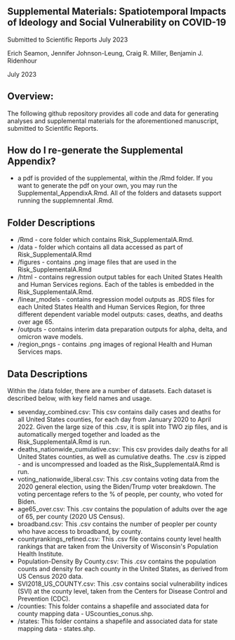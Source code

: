 ## Supplemental Materials: Spatiotemporal Impacts of Ideology and Social Vulnerability on COVID-19

Submitted to Scientific Reports July 2023

Erich Seamon, Jennifer Johnson-Leung, Craig R. Miller, Benjamin J. Ridenhour

July 2023

## Overview:

The following github repository provides all code and data for generating analyses and supplemental materials for the aforementioned manuscript, submitted to Scientific Reports. 

## How do I re-generate the Supplemental Appendix?

- a pdf is provided of the supplemental, within the /Rmd folder.  If you want to generate the pdf on your own, you may run the Supplemental_AppendixA.Rmd.  All of the folders and datasets support running the supplemnental .Rmd.

## Folder Descriptions

- /Rmd  -  core folder which contains Risk_SupplementalA.Rmd.
- /data  - folder which contains all data accessed as part of Risk_SupplementalA.Rmd
- /figures - contains .png image files that are used in the Risk_SupplementalA.Rmd
- /html - contains regression output tables for each United States Health and Human Services regions.  Each of the tables is embedded in the Risk_SupplementalA.Rmd.
- /linear_models - contains regression model outputs as .RDS files for each United States Health and Human Services Region, for three different dependent variable model outputs: cases, deaths, and deaths over age 65.
- /outputs - contains interim data preparation outputs for alpha, delta, and omicron wave models.
- /region_pngs - contains .png images of regional Health and Human Services maps.


## Data Descriptions

Within the /data folder, there are a number of datasets.  Each dataset is described below, with key field names and usage.

- sevenday_combined.csv: This csv contains daily cases and deaths for all United States counties, for each day from January 2020 to April 2022.  Given the large size of this .csv, it is split into TWO zip files, and is automatically merged together and loaded as the Risk_SupplementalA.Rmd is run.
- deaths_nationwide_cumulative.csv: This csv provides daily deaths for all United States counties, as well as cumulative deaths.  The .csv is zipped - and is uncompressed and loaded as the Risk_SupplementalA.Rmd is run.
- voting_nationwide_liberal.csv: This .csv contains voting data from the 2020 general election, using the Biden/Trump voter breakdown.  The voting percentage refers to the % of people, per county, who voted for Biden.
- age65_over.csv: This .csv contains the population of adults over the age of 65, per county (2020 US Census).
- broadband.csv: This .csv contains the number of peopler per county who have access to broadband, by county.
- countyrankings_refined.csv: This .csv file contains county level health rankings that are taken from the University of Wisconsin's Population Health Institute.
- Population-Density By County.csv: This .csv contains the population counts and density for each county in the United States, as derived from US Census 2020 data.
- SVI2018_US_COUNTY.csv: This .csv contains social vulnerability indices (SVI) at the county level, taken from the Centers for Disease Control and Prevention (CDC).
- /counties: This folder contains a shapefile and associated data for county mapping data - UScounties_conus.shp.
- /states: This folder contains a shapefile and associated data for state mapping data - states.shp.

